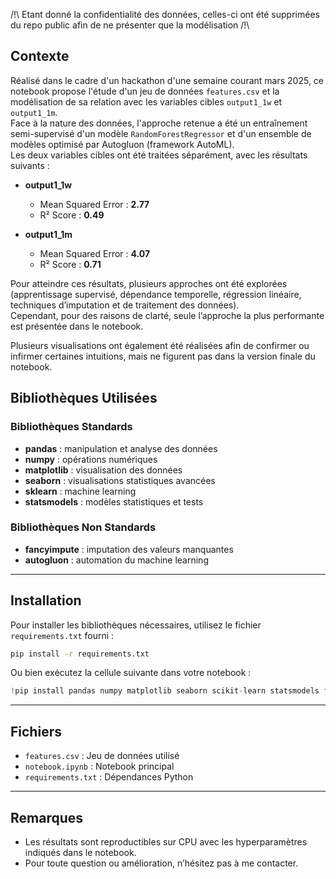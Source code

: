 /!\ Etant donné la confidentialité des données, celles-ci ont été supprimées du repo public afin de ne présenter que la modélisation /!\

## Contexte

Réalisé dans le cadre d'un hackathon d'une semaine courant mars 2025, ce notebook propose l'étude d'un jeu de données `features.csv` et la modélisation de sa relation avec les variables cibles `output1_1w` et `output1_1m`.  
Face à la nature des données, l'approche retenue a été un entraînement semi-supervisé d'un modèle `RandomForestRegressor` et d'un ensemble de modèles optimisé par Autogluon (framework AutoML).  
Les deux variables cibles ont été traitées séparément, avec les résultats suivants :

- **output1_1w**
  - Mean Squared Error : **2.77**
  - R² Score : **0.49**

- **output1_1m**
  - Mean Squared Error : **4.07**
  - R² Score : **0.71**

Pour atteindre ces résultats, plusieurs approches ont été explorées (apprentissage supervisé, dépendance temporelle, régression linéaire, techniques d’imputation et de traitement des données).  
Cependant, pour des raisons de clarté, seule l’approche la plus performante est présentée dans le notebook.

Plusieurs visualisations ont également été réalisées afin de confirmer ou infirmer certaines intuitions, mais ne figurent pas dans la version finale du notebook.

## Bibliothèques Utilisées

### Bibliothèques Standards

- **pandas** : manipulation et analyse des données
- **numpy** : opérations numériques
- **matplotlib** : visualisation des données
- **seaborn** : visualisations statistiques avancées
- **sklearn** : machine learning
- **statsmodels** : modèles statistiques et tests

### Bibliothèques Non Standards

- **fancyimpute** : imputation des valeurs manquantes
- **autogluon** : automation du machine learning

---

## Installation

Pour installer les bibliothèques nécessaires, utilisez le fichier `requirements.txt` fourni :

```bash
pip install -r requirements.txt
```

Ou bien exécutez la cellule suivante dans votre notebook :

```python
!pip install pandas numpy matplotlib seaborn scikit-learn statsmodels fancyimpute autogluon
```

---

## Fichiers

- `features.csv` : Jeu de données utilisé
- `notebook.ipynb` : Notebook principal
- `requirements.txt` : Dépendances Python

---

## Remarques

- Les résultats sont reproductibles sur CPU avec les hyperparamètres indiqués dans le notebook.
- Pour toute question ou amélioration, n’hésitez pas à me contacter.
